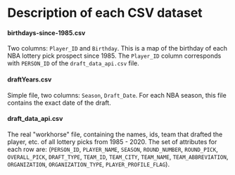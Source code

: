 # Description of each CSV dataset

#### birthdays-since-1985.csv
Two columns: ``Player_ID`` and ``Birthday``. This is a map of the birthday of each NBA lottery pick prospect since 1985.
The ``Player_ID`` column corresponds with ``PERSON_ID`` of the ``draft_data_api.csv`` file.

#### draftYears.csv
Simple file, two columns: ``Season``, ``Draft_Date``. For each NBA season, this file contains the exact date of the draft.

#### draft_data_api.csv
The real "workhorse" file, containing the names, ids, team that drafted the player, etc. of all lottery picks from 1985 - 2020.
The set of attributes for each row are: (``PERSON_ID``, ``PLAYER_NAME``, ``SEASON``, ``ROUND_NUMBER``, ``ROUND_PICK``, ``OVERALL_PICK``,
``DRAFT_TYPE``, ``TEAM_ID``, ``TEAM_CITY``, ``TEAM_NAME``, ``TEAM_ABBREVIATION``, ``ORGANIZATION``, 
``ORGANIZATION_TYPE``, ``PLAYER_PROFILE_FLAG``).
